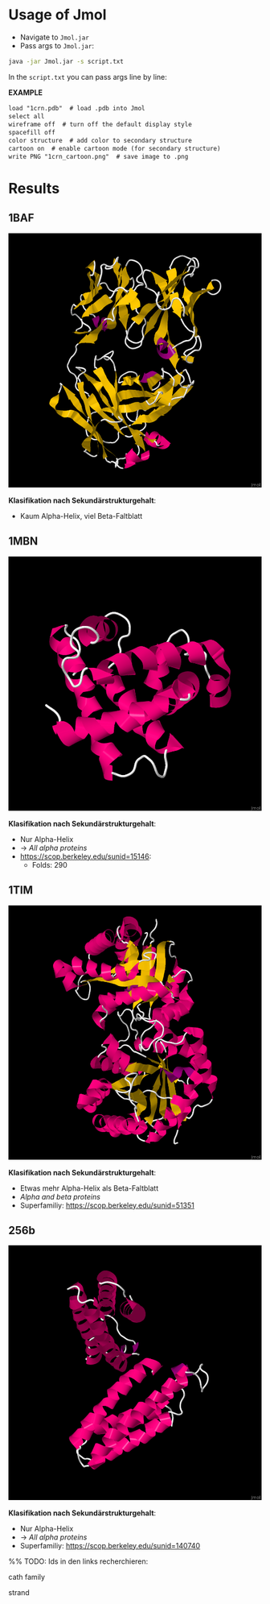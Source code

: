 # Usage of Jmol
- Navigate to `Jmol.jar`
- Pass args to `Jmol.jar`:
```bash
java -jar Jmol.jar -s script.txt
```

In the `script.txt` you can pass args line by line:

**EXAMPLE**
```
load "1crn.pdb"  # load .pdb into Jmol
select all 
wireframe off  # turn off the default display style
spacefill off  
color structure  # add color to secondary structure
cartoon on  # enable cartoon mode (for secondary structure)
write PNG "1crn_cartoon.png"  # save image to .png
```

# Results
## 1BAF
![1BAF](./results/1BAF.png)

**Klasifikation nach Sekundärstrukturgehalt**:
- Kaum Alpha-Helix, viel Beta-Faltblatt
## 1MBN
![1MBN](./results/1MBN.png)

**Klasifikation nach Sekundärstrukturgehalt**:
- Nur Alpha-Helix
- -> *All alpha proteins*
- https://scop.berkeley.edu/sunid=15146:
    - Folds: 290
## 1TIM
![1TIM](./results/1TIM.png)

**Klasifikation nach Sekundärstrukturgehalt**:
- Etwas mehr Alpha-Helix als Beta-Faltblatt
- *Alpha and beta proteins*
- Superfamiliy: https://scop.berkeley.edu/sunid=51351
 
## 256b
![256b](./results/256b.png)

**Klasifikation nach Sekundärstrukturgehalt**:
- Nur Alpha-Helix
- -> *All alpha proteins*
- Superfamiliy: https://scop.berkeley.edu/sunid=140740



%% TODO:
Ids in den links recherchieren: 


cath family


strand
